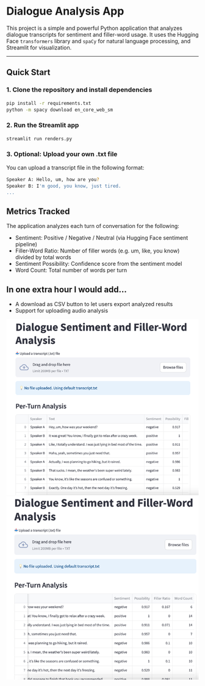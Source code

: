 # Dialogue Analysis App

This project is a simple and powerful Python application that analyzes dialogue transcripts for sentiment and filler-word usage. It uses the Hugging Face `transformers` library and `spaCy` for natural language processing, and Streamlit for visualization.

---

## Quick Start

### 1. Clone the repository and install dependencies

```bash
pip install -r requirements.txt
python -m spacy download en_core_web_sm
```

### 2. Run the Streamlit app
```bash
streamlit run renders.py
```

### 3. Optional: Upload your own .txt file
You can upload a transcript file in the following format:
```bash
Speaker A: Hello, um, how are you?
Speaker B: I'm good, you know, just tired.
...
```

## Metrics Tracked
The application analyzes each turn of conversation for the following:

- Sentiment: Positive / Negative / Neutral (via Hugging Face sentiment pipeline)
- Filler-Word Ratio: Number of filler words (e.g. um, like, you know) divided by total words
- Sentiment Possibility: Confidence score from the sentiment model
- Word Count: Total number of words per turn

## In one extra hour I would add…
- A download as CSV button to let users export analyzed results
- Support for uploading audio analysis

![img.png](output/img.png)
![img_1.png](output/img_1.png)